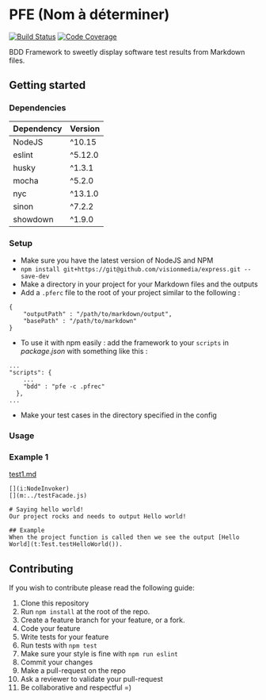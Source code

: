# PFE (Nom à déterminer)

[![Build Status](https://travis-ci.org/Grasseh/PFE_H_2019.svg?branch=master)](https://travis-ci.org/Grasseh/PFE_H_2019)
[![Code Coverage](https://codecov.io/gh/grasseh/PFE_H_2019/branch/master/graph/badge.svg)](https://codecov.io/gh/grasseh/PFE_H_2019)

BDD Framework to sweetly display software test results from Markdown files.

## Getting started

### Dependencies

| Dependency | Version |
|------------|---------|
| NodeJS     | ^10.15  |
| eslint     | ^5.12.0 |
| husky      | ^1.3.1  |
| mocha      | ^5.2.0  |
| nyc        | ^13.1.0 |
| sinon      | ^7.2.2  |
| showdown   | ^1.9.0  |

### Setup

 - Make sure you have the latest version of NodeJS and NPM
 - `npm install git+https://git@github.com/visionmedia/express.git --save-dev`
 - Make a directory in your project for your Markdown files and the outputs
 - Add a `.pferc` file to the root of your project similar to the following :

```
{
    "outputPath" : "/path/to/markdown/output",
    "basePath" : "/path/to/markdown"
}
```
- To use it with npm easily : add the framework to your `scripts` in *package.json* with something like this :
```
...
"scripts": {
    ...
    "bdd" : "pfe -c .pfrec"
  },
...
```
 - Make your test cases in the directory specified in the config

### Usage

### Example 1

[test1.md](demo/js/markdown/test1.md)
```
[](i:NodeInvoker)
[](m:../testFacade.js)

# Saying hello world!
Our project rocks and needs to output Hello world!

## Example
When the project function is called then we see the output [Hello World](t:Test.testHelloWorld()).
```

## Contributing

If you wish to contribute please read the following guide:

1. Clone this repository
2. Run `npm install` at the root of the repo.
3. Create a feature branch for your feature, or a fork.
4. Code your feature
5. Write tests for your feature
6. Run tests with `npm test`
7. Make sure your style is fine with `npm run eslint`
8. Commit your changes
9. Make a pull-request on the repo
10. Ask a reviewer to validate your pull-request
11. Be collaborative and respectful =)
